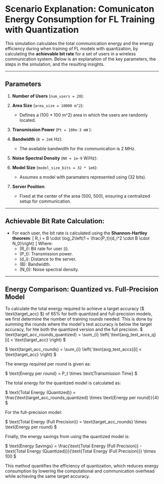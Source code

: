 <script type="text/x-mathjax-config">
MathJax.Ajax.config.path["a11y"] = "https://cdnjs.cloudflare.com/ajax/libs/mathjax/2.7.5/extensions/a11y";
MathJax.Hub.Config({
  // ...your other configuration options...
  extensions: ["[a11y]/accessibility-menu.js"]
  menuSettings: {
    collapsible: true,
    autocollapse: true,
    explorer: true
  }
});
</script>
# Scenario Explanation: Comunicaton Energy Consumption for FL Training with Quantization


This simulation calculates the total communication energy and the energy efficiency during when training of FL models with quantization, by calculating the **achievable bit rate** for a set of users in a wireless communication system. Below is an explanation of the key parameters, the steps in the simulation, and the resulting insights.

---

## **Parameters**
1. **Number of Users** (`num_users = 20`):

2. **Area Size** (`area_size = 10000 m^2`):
   - Defines a \(100 * 100  m^2) area in which the users are randomly located.

3. **Transmission Power** (`Pt = 100e-3 mW` ):

4. **Bandwidth** (`B = 2e6` Hz):
   - The available bandwidth for the communication is 2 MHz.

5. **Noise Spectral Density** (`N0 = 1e-9` W/Hz\):

6. **Model Size** (`model_size_bits = 32 * 1e6`):
   - Assumes a model with paramaters represented using \(32 bits\).

7. **Server Position**:
   - Fixed at the center of the area \(500, 500\), ensuring a centralized setup for communication.


---


## **Achievable Bit Rate Calculation**:
   - For each user, the bit rate is calculated using the **Shannon-Hartley theorem**:
     \[
     R_i = B \cdot \log_2\left(1 + \frac{P_t}{d_i^2 \cdot B \cdot N_0}\right)
     \]
     Where:
     - \(R_i\): Bit rate for user \(i\).
     - \(P_t\): Transmission power.
     - \(d_i\): Distance to the server.
     - \(B\): Bandwidth.
     - \(N_0\): Noise spectral density.



---
## Energy Comparison: Quantized vs. Full-Precision Model

To calculate the total energy required to achieve a target accuracy ($ \text{target_acc} $) of 65% for both quantized and full-precision models, we first determine the number of training rounds needed. This is done by summing the rounds where the model's test accuracy is below the target accuracy, for hte both the quantized version and the full precision.
$
\text{target_acc_rounds_quantized} = \sum_{i} \left( \text{avg_test_accs_q}[i] < \text{target_acc} \right)
$

$
\text{target_acc_rounds} = \sum_{i} \left( \text{avg_test_accs}[i] < \text{target_acc} \right)
$

The energy required per round is given as:

$
\text{Energy per round} = P_t \times \text{Transmission Time}
$

The total energy for the quantized model is calculated as:

$
\text{Total Energy (Quantized)} = \frac{\text{target_acc_rounds_quantized} \times \text{Energy per round}}{4}
$

For the full-precision model:

$
\text{Total Energy (Full Precision)} = \text{target_acc_rounds} \times \text{Energy per round}
$

Finally, the energy savings from using the quantized model is:

$
\text{Energy Savings} = \frac{\text{Total Energy (Full Precision)} - \text{Total Energy (Quantized)}}{\text{Total Energy (Full Precision)}} \times 100
$

This method quantifies the efficiency of quantization, which reduces energy consumption by lowering the computational and communication overhead while achieving the same target accuracy.
